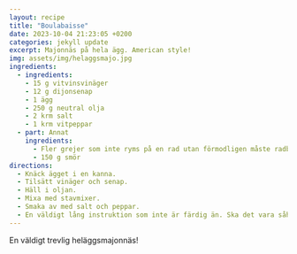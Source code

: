 ```yaml
---
layout: recipe
title: "Boulabaisse"
date: 2023-10-04 21:23:05 +0200
categories: jekyll update
excerpt: Majonnäs på hela ägg. American style!
img: assets/img/helaggsmajo.jpg
ingredients:
  - ingredients:
    - 15 g vitvinsvinäger
    - 12 g dijonsenap
    - 1 ägg
    - 250 g neutral olja
    - 2 krm salt
    - 1 krm vitpeppar
  - part: Annat
    ingredients:
      - Fler grejer som inte ryms på en rad utan förmodligen måste radbrytas för att det ska få plats.
      - 150 g smör
directions:
  - Knäck ägget i en kanna.
  - Tilsätt vinäger och senap.
  - Häll i oljan.
  - Mixa med stavmixer.
  - Smaka av med salt och peppar.
  - En väldigt lång instruktion som inte är färdig än. Ska det vara såhär? Kanske bättre aatt ha en lista? Jag är inte färdig än, måste skriva lite mer.
---
```


En väldigt trevlig heläggsmajonnäs!

